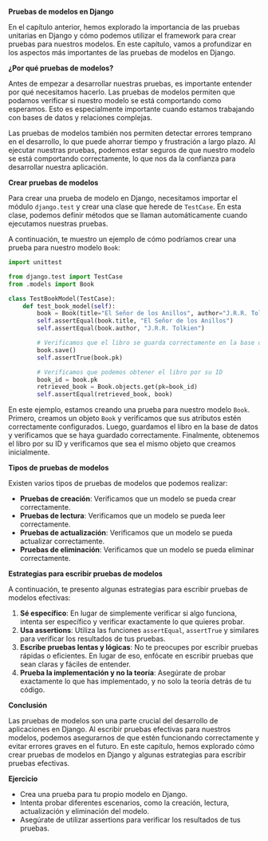 **Pruebas de modelos en Django**

En el capítulo anterior, hemos explorado la importancia de las pruebas unitarias en Django y cómo podemos utilizar el framework para crear pruebas para nuestros modelos. En este capítulo, vamos a profundizar en los aspectos más importantes de las pruebas de modelos en Django.

**¿Por qué pruebas de modelos?**

Antes de empezar a desarrollar nuestras pruebas, es importante entender por qué necesitamos hacerlo. Las pruebas de modelos permiten que podamos verificar si nuestro modelo se está comportando como esperamos. Esto es especialmente importante cuando estamos trabajando con bases de datos y relaciones complejas.

Las pruebas de modelos también nos permiten detectar errores temprano en el desarrollo, lo que puede ahorrar tiempo y frustración a largo plazo. Al ejecutar nuestras pruebas, podemos estar seguros de que nuestro modelo se está comportando correctamente, lo que nos da la confianza para desarrollar nuestra aplicación.

**Crear pruebas de modelos**

Para crear una prueba de modelo en Django, necesitamos importar el módulo `django.test` y crear una clase que herede de `TestCase`. En esta clase, podemos definir métodos que se llaman automáticamente cuando ejecutamos nuestras pruebas.

A continuación, te muestro un ejemplo de cómo podríamos crear una prueba para nuestro modelo `Book`:
```python
import unittest

from django.test import TestCase
from .models import Book

class TestBookModel(TestCase):
    def test_book_model(self):
        book = Book(title="El Señor de los Anillos", author="J.R.R. Tolkien")
        self.assertEqual(book.title, "El Señor de los Anillos")
        self.assertEqual(book.author, "J.R.R. Tolkien")

        # Verificamos que el libro se guarda correctamente en la base de datos
        book.save()
        self.assertTrue(book.pk)

        # Verificamos que podemos obtener el libro por su ID
        book_id = book.pk
        retrieved_book = Book.objects.get(pk=book_id)
        self.assertEqual(retrieved_book, book)
```
En este ejemplo, estamos creando una prueba para nuestro modelo `Book`. Primero, creamos un objeto `Book` y verificamos que sus atributos estén correctamente configurados. Luego, guardamos el libro en la base de datos y verificamos que se haya guardado correctamente. Finalmente, obtenemos el libro por su ID y verificamos que sea el mismo objeto que creamos inicialmente.

**Tipos de pruebas de modelos**

Existen varios tipos de pruebas de modelos que podemos realizar:

* **Pruebas de creación**: Verificamos que un modelo se pueda crear correctamente.
* **Pruebas de lectura**: Verificamos que un modelo se pueda leer correctamente.
* **Pruebas de actualización**: Verificamos que un modelo se pueda actualizar correctamente.
* **Pruebas de eliminación**: Verificamos que un modelo se pueda eliminar correctamente.

**Estrategias para escribir pruebas de modelos**

A continuación, te presento algunas estrategias para escribir pruebas de modelos efectivas:

1. **Sé específico**: En lugar de simplemente verificar si algo funciona, intenta ser específico y verificar exactamente lo que quieres probar.
2. **Usa assertions**: Utiliza las funciones `assertEqual`, `assertTrue` y similares para verificar los resultados de tus pruebas.
3. **Escribe pruebas lentas y lógicas**: No te preocupes por escribir pruebas rápidas o eficientes. En lugar de eso, enfócate en escribir pruebas que sean claras y fáciles de entender.
4. **Prueba la implementación y no la teoría**: Asegúrate de probar exactamente lo que has implementado, y no solo la teoría detrás de tu código.

**Conclusión**

Las pruebas de modelos son una parte crucial del desarrollo de aplicaciones en Django. Al escribir pruebas efectivas para nuestros modelos, podemos asegurarnos de que estén funcionando correctamente y evitar errores graves en el futuro. En este capítulo, hemos explorado cómo crear pruebas de modelos en Django y algunas estrategias para escribir pruebas efectivas.

**Ejercicio**

* Crea una prueba para tu propio modelo en Django.
* Intenta probar diferentes escenarios, como la creación, lectura, actualización y eliminación del modelo.
* Asegúrate de utilizar assertions para verificar los resultados de tus pruebas.
